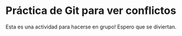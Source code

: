 # Práctica de Git para ver conflictos 

Esta es una actividad para hacerse en grupo! Espero que se diviertan.
